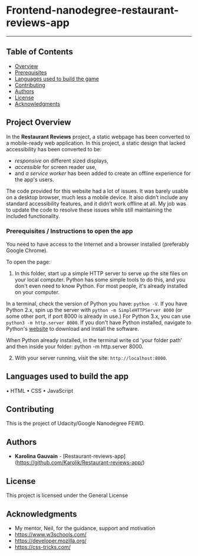 # Frontend-nanodegree-restaurant-reviews-app
---

## Table of Contents

* [Overview](#overview)
* [Prerequisites](#prerequisites)
* [Languages used to build the game](#languages_used_to_build_the_game)
* [Contributing](#contributing)
* [Authors](#authors)
* [License](#license)
* [Acknowledgments](#acknowledgments)

## Project Overview

In the **Restaurant Reviews** project, a static webpage has been converted to a mobile-ready web application. In this project, a static design that lacked accessibility has been converted to be:
- _responsive_ on different sized displays,
- _accessible_ for screen reader use,
- and _a service worker_ has been added to create an offline experience for the app's users.

 The code provided for this website had a lot of issues. It was barely usable on a desktop browser, much less a mobile device. It also didn’t include any standard accessibility features, and it didn’t work offline at all. My job was to update the code to resolve these issues while still maintaining the included functionality. 

### Prerequisites / Instructions to open the app

You need to have access to the Internet and a browser installed (preferably Google Chrome).

To open the page:

1. In this folder, start up a simple HTTP server to serve up the site files on your local computer. Python has some simple tools to do this, and you don't even need to know Python. For most people, it's already installed on your computer. 

In a terminal, check the version of Python you have: `python -V`. If you have Python 2.x, spin up the server with `python -m SimpleHTTPServer 8000` (or some other port, if port 8000 is already in use.) For Python 3.x, you can use `python3 -m http.server 8000`. If you don't have Python installed, navigate to Python's [website](https://www.python.org/) to download and install the software.

When Python already installed, in the terminal write cd 'your folder path' and then inside your folder: python -m http.server 8000.

2. With your server running, visit the site: `http://localhost:8000`.


## Languages used to build the app

•	HTML
•	CSS
•	JavaScript

## Contributing

This is the project of Udacity/Google Nanodegree FEWD.

## Authors

* **Karolina Gauvain**  - [Restaurant-reviews-app] (https://github.com/Karolik/Restaurant-reviews-app/)

## License

This project is licensed under the General License 

## Acknowledgments

* My mentor, Neil, for the guidance, support and motivation
* https://www.w3schools.com/
* https://developer.mozilla.org/
* https://css-tricks.com/



